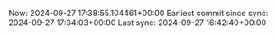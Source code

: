 Now: 2024-09-27 17:38:55.104461+00:00 Earliest commit since sync: 2024-09-27 17:34:03+00:00 Last sync: 2024-09-27 16:42:40+00:00
